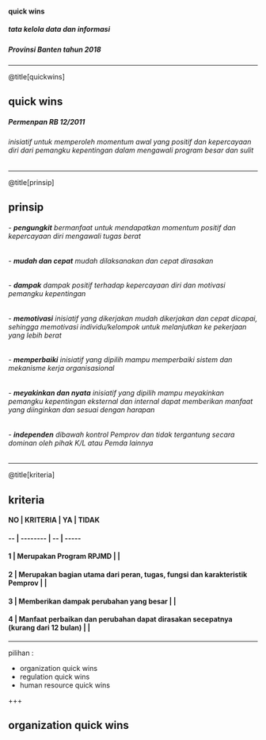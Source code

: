 #### quick wins
##### tata kelola data dan informasi
##### Provinsi Banten tahun 2018

---

@title[quickwins]

## quick wins
##### Permenpan RB 12/2011

###### inisiatif untuk memperoleh momentum awal yang positif dan kepercayaan diri dari pemangku kepentingan dalam mengawali program besar dan sulit

---

@title[prinsip]

## prinsip

###### - **pengungkit** bermanfaat untuk mendapatkan momentum positif dan kepercayaan diri mengawali tugas berat
###### - **mudah dan cepat** mudah dilaksanakan dan cepat dirasakan
###### - **dampak** dampak positif terhadap kepercayaan diri dan motivasi  pemangku kepentingan
###### - **memotivasi** inisiatif yang dikerjakan mudah dikerjakan dan cepat dicapai, sehingga memotivasi individu/kelompok untuk melanjutkan ke pekerjaan yang lebih berat
###### - **memperbaiki** inisiatif yang dipilih mampu memperbaiki sistem dan mekanisme kerja organisasional
###### - **meyakinkan dan nyata** inisiatif yang dipilih mampu meyakinkan pemangku kepentingan eksternal dan internal dapat memberikan manfaat yang diinginkan dan sesuai dengan harapan
###### - **independen** dibawah kontrol Pemprov dan tidak tergantung secara dominan oleh pihak K/L atau Pemda lainnya

---

@title[kriteria]

## kriteria

#### NO | KRITERIA | YA | TIDAK 
#### -- | -------- | -- | -----
#### 1 | Merupakan Program RPJMD |   |  
#### 2 | Merupakan bagian utama dari peran, tugas, fungsi dan karakteristik Pemprov |   |
#### 3 | Memberikan dampak perubahan yang besar |   |
#### 4 | Manfaat perbaikan dan perubahan dapat dirasakan secepatnya (kurang dari 12 bulan) |    |


---
pilihan :
- organization quick wins
- regulation quick wins
- human resource quick wins

+++

## organization quick wins


